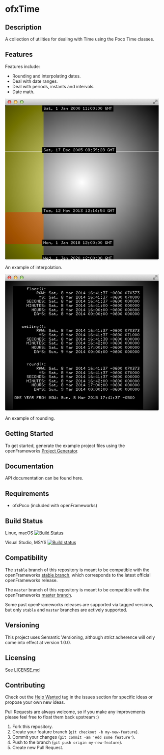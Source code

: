 ofxTime
=======

Description
-----------

A collection of utilities for dealing with Time using the Poco Time classes.

Features
--------

Features include:
-   Rounding and interpolating dates.
-   Deal with date ranges.
-   Deal with periods, instants and intervals.
-   Date math.

![Screenshot](https://raw.githubusercontent.com/bakercp/ofxTime/master/example/screen.png)

An example of interpolation.

![Screenshot](https://raw.githubusercontent.com/bakercp/ofxTime/master/example_rounding/screen.png)

An example of rounding.

Getting Started
---------------

To get started, generate the example project files using the openFrameworks [Project Generator](http://openframeworks.cc/learning/01_basics/how_to_add_addon_to_project/).

Documentation
-------------

API documentation can be found here.

Requirements
-------------

-   ofxPoco (included with openFrameworks)

Build Status
------------

Linux, macOS [![Build Status](https://travis-ci.org/bakercp/ofxIO.svg?branch=master)](https://travis-ci.org/bakercp/ofxTime)

Visual Studio, MSYS [![Build status](https://ci.appveyor.com/api/projects/status/krr0ck8ffida8nsj/branch/master?svg=true)](https://ci.appveyor.com/project/bakercp/ofxtime/branch/master)

Compatibility
-------------

The `stable` branch of this repository is meant to be compatible with the openFrameworks [stable branch](https://github.com/openframeworks/openFrameworks/tree/stable), which corresponds to the latest official openFrameworks release.

The `master` branch of this repository is meant to be compatible with the openFrameworks [master branch](https://github.com/openframeworks/openFrameworks/tree/master).

Some past openFrameworks releases are supported via tagged versions, but only `stable` and `master` branches are actively supported.

Versioning
----------

This project uses Semantic Versioning, although strict adherence will only come into effect at version 1.0.0.

Licensing
---------

See [LICENSE.md](LICENSE.md)

Contributing
------------

Check out the [Help Wanted](https://github.com/bakercp/ofxIO/issues?q=is%3Aissue+is%3Aopen+label%3A%22help+wanted%22) tag in the issues section for specific ideas or propose your own new ideas.

Pull Requests are always welcome, so if you make any improvements please feel free to float them back upstream :)

1.  Fork this repository.
2.  Create your feature branch (`git checkout -b my-new-feature`).
3.  Commit your changes (`git commit -am 'Add some feature'`).
4.  Push to the branch (`git push origin my-new-feature`).
5.  Create new Pull Request.
